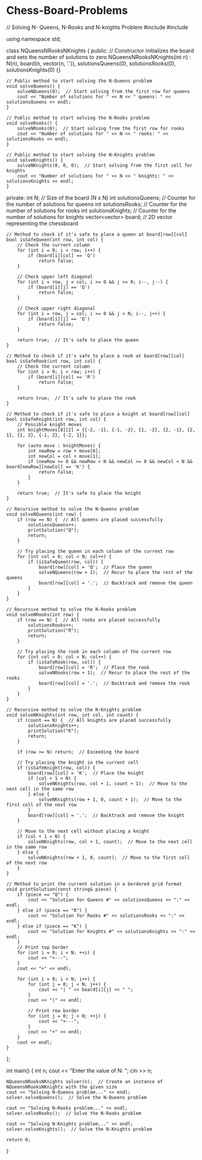 # Chess-Board-Problems
// Solving N- Queens, N-Rooks and N-knights Problem
#include <iostream>
#include <vector>

using namespace std;

class NQueensNRooksNKnights {
public:
    // Constructor initializes the board and sets the number of solutions to zero
    NQueensNRooksNKnights(int n) : N(n), board(n, vector<char>(n, '.')), solutionsQueens(0), solutionsRooks(0), solutionsKnights(0) {}

    // Public method to start solving the N-Queens problem
    void solveQueens() {
        solveNQueens(0);  // Start solving from the first row for queens
        cout << "Number of solutions for " << N << " queens: " << solutionsQueens << endl;
    }

    // Public method to start solving the N-Rooks problem
    void solveRooks() {
        solveNRooks(0);  // Start solving from the first row for rooks
        cout << "Number of solutions for " << N << " rooks: " << solutionsRooks << endl;
    }

    // Public method to start solving the N-Knights problem
    void solveKnights() {
        solveNKnights(0, 0, 0);  // Start solving from the first cell for knights
        cout << "Number of solutions for " << N << " knights: " << solutionsKnights << endl;
    }

private:
    int N;  // Size of the board (N x N)
    int solutionsQueens;  // Counter for the number of solutions for queens
    int solutionsRooks;  // Counter for the number of solutions for rooks
    int solutionsKnights;  // Counter for the number of solutions for knights
    vector<vector<char>> board;  // 2D vector representing the chessboard

    // Method to check if it's safe to place a queen at board[row][col]
    bool isSafeQueen(int row, int col) {
        // Check the current column
        for (int i = 0; i < row; i++) {
            if (board[i][col] == 'Q')
                return false;
        }

        // Check upper left diagonal
        for (int i = row, j = col; i >= 0 && j >= 0; i--, j--) {
            if (board[i][j] == 'Q')
                return false;
        }

        // Check upper right diagonal
        for (int i = row, j = col; i >= 0 && j < N; i--, j++) {
            if (board[i][j] == 'Q')
                return false;
        }

        return true;  // It's safe to place the queen
    }

    // Method to check if it's safe to place a rook at board[row][col]
    bool isSafeRook(int row, int col) {
        // Check the current column
        for (int i = 0; i < row; i++) {
            if (board[i][col] == 'R')
                return false;
        }

        return true;  // It's safe to place the rook
    }

    // Method to check if it's safe to place a knight at board[row][col]
    bool isSafeKnight(int row, int col) {
        // Possible knight moves
        int knightMoves[8][2] = {{-2, -1}, {-1, -2}, {1, -2}, {2, -1}, {2, 1}, {1, 2}, {-1, 2}, {-2, 1}};

        for (auto move : knightMoves) {
            int newRow = row + move[0];
            int newCol = col + move[1];
            if (newRow >= 0 && newRow < N && newCol >= 0 && newCol < N && board[newRow][newCol] == 'K') {
                return false;
            }
        }

        return true;  // It's safe to place the knight
    }

    // Recursive method to solve the N-Queens problem
    void solveNQueens(int row) {
        if (row == N) {  // All queens are placed successfully
            solutionsQueens++;
            printSolution("Q");
            return;
        }

        // Try placing the queen in each column of the current row
        for (int col = 0; col < N; col++) {
            if (isSafeQueen(row, col)) {
                board[row][col] = 'Q';  // Place the queen
                solveNQueens(row + 1);  // Recur to place the rest of the queens
                board[row][col] = '.';  // Backtrack and remove the queen
            }
        }
    }

    // Recursive method to solve the N-Rooks problem
    void solveNRooks(int row) {
        if (row == N) {  // All rooks are placed successfully
            solutionsRooks++;
            printSolution("R");
            return;
        }

        // Try placing the rook in each column of the current row
        for (int col = 0; col < N; col++) {
            if (isSafeRook(row, col)) {
                board[row][col] = 'R';  // Place the rook
                solveNRooks(row + 1);  // Recur to place the rest of the rooks
                board[row][col] = '.';  // Backtrack and remove the rook
            }
        }
    }

    // Recursive method to solve the N-Knights problem
    void solveNKnights(int row, int col, int count) {
        if (count == N) {  // All knights are placed successfully
            solutionsKnights++;
            printSolution("K");
            return;
        }

        if (row >= N) return;  // Exceeding the board

        // Try placing the knight in the current cell
        if (isSafeKnight(row, col)) {
            board[row][col] = 'K';  // Place the knight
            if (col + 1 < N) {
                solveNKnights(row, col + 1, count + 1);  // Move to the next cell in the same row
            } else {
                solveNKnights(row + 1, 0, count + 1);  // Move to the first cell of the next row
            }
            board[row][col] = '.';  // Backtrack and remove the knight
        }

        // Move to the next cell without placing a knight
        if (col + 1 < N) {
            solveNKnights(row, col + 1, count);  // Move to the next cell in the same row
        } else {
            solveNKnights(row + 1, 0, count);  // Move to the first cell of the next row
        }
    }

    // Method to print the current solution in a bordered grid format
    void printSolution(const string& piece) {
        if (piece == "Q") {
            cout << "Solution for Queens #" << solutionsQueens << ":" << endl;
        } else if (piece == "R") {
            cout << "Solution for Rooks #" << solutionsRooks << ":" << endl;
        } else if (piece == "K") {
            cout << "Solution for Knights #" << solutionsKnights << ":" << endl;
        }
        // Print top border
        for (int i = 0; i < N; ++i) {
            cout << "+---";
        }
        cout << "+" << endl;

        for (int i = 0; i < N; i++) {
            for (int j = 0; j < N; j++) {
                cout << "| " << board[i][j] << " ";
            }
            cout << "|" << endl;

            // Print row border
            for (int j = 0; j < N; ++j) {
                cout << "+---";
            }
            cout << "+" << endl;
        }
        cout << endl;
    }
};

int main() {
    int n;
    cout << "Enter the value of N: ";
    cin >> n;

    NQueensNRooksNKnights solver(n);  // Create an instance of NQueensNRooksNKnights with the given size
    cout << "Solving N-Queens problem..." << endl;
    solver.solveQueens();  // Solve the N-Queens problem

    cout << "Solving N-Rooks problem..." << endl;
    solver.solveRooks();  // Solve the N-Rooks problem

    cout << "Solving N-Knights problem..." << endl;
    solver.solveKnights();  // Solve the N-Knights problem

    return 0;
}
